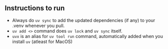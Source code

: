 ## Instructions to run

- Always do `uv sync` to add the updated dependencies (if any) to your .venv whenever you pull.
- `uv add <>` command does `uv lock` and `uv sync` itself.
- `uvx` is an alias for `uv tool run` command, automatically added when you install `uv` (atleast for MacOS)